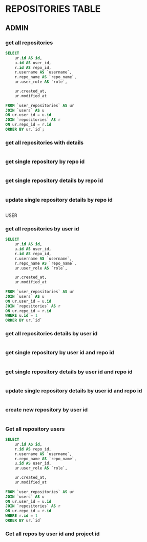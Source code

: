 # REPOSITORIES TABLE

## ADMIN
### get all repositories
```sql
SELECT 
	ur.id AS id,
	u.id AS user_id,
	r.id AS repo_id,
	r.username AS `username`,
	r.repo_name AS `repo_name`,
	ur.user_role AS `role`,

	ur.created_at,
	ur.modified_at
	
FROM `user_repositories` AS ur
JOIN `users` AS u
ON ur.user_id = u.id
JOIN `repositories` AS r
ON ur.repo_id = r.id
ORDER BY ur.`id`;
```
### get all repositories with details
```sql
```
### get single repository by repo id
```sql
```
### get single repository details by repo id
```sql
```
### update single repository details  by repo id
```sql
```


USER
### get all repositories by user id
```sql
SELECT 
	ur.id AS id,
	u.id AS user_id,
	r.id AS repo_id,
	r.username AS `username`,
	r.repo_name AS `repo_name`,
	ur.user_role AS `role`,

	ur.created_at,
	ur.modified_at
	
FROM `user_repositories` AS ur
JOIN `users` AS u
ON ur.user_id = u.id
JOIN `repositories` AS r
ON ur.repo_id = r.id
WHERE u.id = 1
ORDER BY ur.`id`

```
### get all repositories details by user id
```sql
```
### get single repository by user id and repo id
```sql
```
### get single repository details by user id and repo id
```sql
```
### update single repository details by user id and repo id
```sql
```
### create new repository by user id
```sql
```

### Get all repository users
```sql
SELECT 
	ur.id AS id,
	r.id AS repo_id,
	r.username AS `username`,
	r.repo_name AS `repo_name`,
	u.id AS user_id,
	ur.user_role AS `role`,

	ur.created_at,
	ur.modified_at
	
FROM `user_repositories` AS ur
JOIN `users` AS u
ON ur.user_id = u.id
JOIN `repositories` AS r
ON ur.repo_id = r.id
WHERE r.id = 1
ORDER BY ur.`id`
```

### Get all repos by user id and project id
